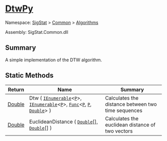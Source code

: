 # [DtwPy](./DtwPy.md)

Namespace: [SigStat]() > [Common](./../README.md) > [Algorithms](./README.md)

Assembly: SigStat.Common.dll

## Summary
A simple implementation of the DTW algorithm.

## Static Methods

| Return | Name | Summary | 
| --- | --- | --- | 
| [Double](https://docs.microsoft.com/en-us/dotnet/api/System.Double) | Dtw ( [`IEnumerable`](./DtwPy.md)\<[`P`](./DtwPy.md)>, [`IEnumerable`](./DtwPy.md)\<[`P`](./DtwPy.md)>, [`Func`](./DtwPy.md)\<[`P`](./DtwPy.md), [`P`](./DtwPy.md), [`Double`](https://docs.microsoft.com/en-us/dotnet/api/System.Double)> ) | Calculates the distance between two time sequences | 
| [Double](https://docs.microsoft.com/en-us/dotnet/api/System.Double) | EuclideanDistance ( [`Double`](https://docs.microsoft.com/en-us/dotnet/api/System.Double)[], [`Double`](https://docs.microsoft.com/en-us/dotnet/api/System.Double)[] ) | Calculates the euclidean distance of two vectors | 


